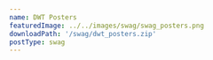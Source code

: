 ```yaml
---
name: DWT Posters
featuredImage: ../../images/swag/swag_posters.png
downloadPath: '/swag/dwt_posters.zip'
postType: swag
---
```

